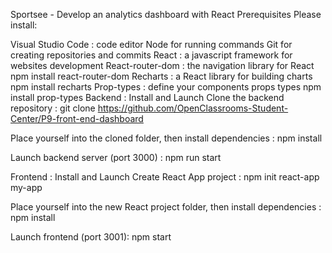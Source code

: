 Sportsee - Develop an analytics dashboard with React
Prerequisites
Please install:

Visual Studio Code : code editor
Node for running commands
Git for creating repositories and commits
React : a javascript framework for websites development
React-router-dom : the navigation library for React npm install react-router-dom
Recharts : a React library for building charts npm install recharts
Prop-types : define your components props types npm install prop-types
Backend : Install and Launch
Clone the backend repository : git clone https://github.com/OpenClassrooms-Student-Center/P9-front-end-dashboard

Place yourself into the cloned folder, then install dependencies : npm install

Launch backend server (port 3000) : npm run start

Frontend : Install and Launch
Create React App project : npm init react-app my-app

Place yourself into the new React project folder, then install dependencies : npm install

Launch frontend (port 3001): npm start
